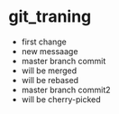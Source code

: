 # git_traning

* first change
* new messaage
* master branch commit
* will be merged
* will be rebased
* master branch commit2
* will be cherry-picked

